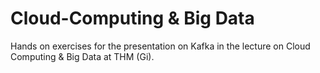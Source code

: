 # Cloud-Computing & Big Data
Hands on exercises for the presentation on Kafka in the lecture on Cloud Computing &amp; Big Data at THM (Gi).
